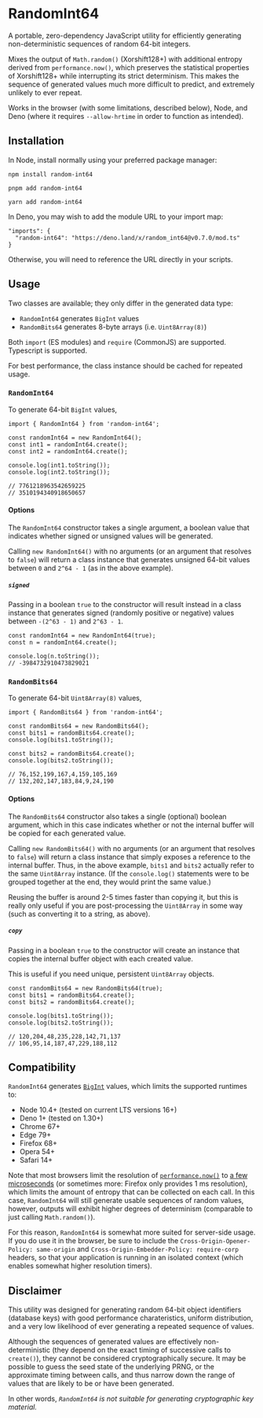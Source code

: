 # RandomInt64

A portable, zero-dependency JavaScript utility for efficiently generating
non-deterministic sequences of random 64-bit integers.

Mixes the output of `Math.random()` (Xorshift128+) with additional entropy
derived from `performance.now()`, which preserves the statistical properties of
Xorshift128+ while interrupting its strict determinism. This makes the sequence
of generated values much more difficult to predict, and extremely unlikely to
ever repeat.

Works in the browser (with some limitations, described below), Node, and Deno
(where it requires `--allow-hrtime` in order to function as intended).

## Installation

In Node, install normally using your preferred package manager:

```
npm install random-int64

pnpm add random-int64

yarn add random-int64
```

In Deno, you may wish to add the module URL to your import map:

```
"imports": {
  "random-int64": "https://deno.land/x/random_int64@v0.7.0/mod.ts"
}
```

Otherwise, you will need to reference the URL directly in your scripts.

## Usage

Two classes are available; they only differ in the generated data type:

- `RandomInt64` generates `BigInt` values
- `RandomBits64` generates 8-byte arrays (i.e. `Uint8Array(8)`)

Both `import` (ES modules) and `require` (CommonJS) are supported. Typescript
is supported.

For best performance, the class instance should be cached for repeated usage.

### `RandomInt64`

To generate 64-bit `BigInt` values,

```
import { RandomInt64 } from 'random-int64';

const randomInt64 = new RandomInt64();
const int1 = randomInt64.create();
const int2 = randomInt64.create();

console.log(int1.toString());
console.log(int2.toString());

// 7761218963542659225
// 3510194340918650657
```

#### Options

The `RandomInt64` constructor takes a single argument, a boolean value that
indicates whether signed or unsigned values will be generated.

Calling `new RandomInt64()` with no arguments (or an argument that resolves to
`false`) will return a class instance that generates unsigned 64-bit values
between `0` and `2^64 - 1` (as in the above example).

##### `signed`

Passing in a boolean `true` to the constructor will result instead in a class
instance that generates signed (randomly positive or negative) values between
`-(2^63 - 1)` and `2^63 - 1`.

```
const randomInt64 = new RandomInt64(true);
const n = randomInt64.create();

console.log(n.toString());
// -3984732910473829021
```

### `RandomBits64`

To generate 64-bit `Uint8Array(8)` values,

```
import { RandomBits64 } from 'random-int64';

const randomBits64 = new RandomBits64();
const bits1 = randomBits64.create();
console.log(bits1.toString());

const bits2 = randomBits64.create();
console.log(bits2.toString());

// 76,152,199,167,4,159,105,169
// 132,202,147,183,84,9,24,190
```

#### Options

The `RandomBits64` constructor also takes a single (optional) boolean argument,
which in this case indicates whether or not the internal buffer will be copied
for each generated value.

Calling `new RandomBits64()` with no arguments (or an argument that resolves to
`false`) will return a class instance that simply exposes a reference to the
internal buffer. Thus, in the above example, `bits1` and `bits2` actually refer
to the same `Uint8Array` instance. (If the `console.log()` statements were to
be grouped together at the end, they would print the same value.)

Reusing the buffer is around 2-5 times faster than copying it, but this is
really only useful if you are post-processing the `Uint8Array` in some way
(such as converting it to a string, as above).

##### `copy`

Passing in a boolean `true` to the constructor will create an instance that
copies the internal buffer object with each created value.

This is useful if you need unique, persistent `Uint8Array` objects.

```
const randomBits64 = new RandomBits64(true);
const bits1 = randomBits64.create();
const bits2 = randomBits64.create();

console.log(bits1.toString());
console.log(bits2.toString());

// 120,204,48,235,228,142,71,137
// 106,95,14,187,47,229,188,112
```

## Compatibility

`RandomInt64` generates
[`BigInt`](https://developer.mozilla.org/en-US/docs/Web/JavaScript/Reference/Global_Objects/BigInt)
values, which limits the supported runtimes to:

- Node 10.4+ (tested on current LTS versions 16+)
- Deno 1+ (tested on 1.30+)
- Chrome 67+
- Edge 79+
- Firefox 68+
- Opera 54+
- Safari 14+

Note that most browsers limit the resolution of
[`performance.now()`](https://developer.mozilla.org/en-US/docs/Web/API/Performance/now) to
[a few microseconds](https://developer.mozilla.org/en-US/docs/Web/API/Performance/now#security_requirements)
(or sometimes more: Firefox only provides 1 ms resolution), which limits the
amount of entropy that can be collected on each call. In this case,
`RandomInt64` will still generate usable sequences of random values, however,
outputs will exhibit higher degrees of determinism (comparable to just calling
`Math.random()`).

For this reason, `RandomInt64` is somewhat more suited for server-side usage.
If you do use it in the browser, be sure to include the
`Cross-Origin-Opener-Policy: same-origin` and
`Cross-Origin-Embedder-Policy: require-corp` headers, so that your application
is running in an isolated context (which enables somewhat higher resolution
timers).

## Disclaimer

This utility was designed for generating random 64-bit object identifiers
(database keys) with good performance charateristics, uniform distribution,
and a very low likelihood of ever generating a repeated sequence of values.

Although the sequences of generated values are effectively non-deterministic
(they depend on the exact timing of successive calls to `create()`), they
cannot be considered cryptographically secure. It may be possible to guess
the seed state of the underlying PRNG, or the approximate timing between
calls, and thus narrow down the range of values that are likely to be or have
been generated.

In other words, *`RandomInt64` is not suitable for generating cryptographic
key material.*
